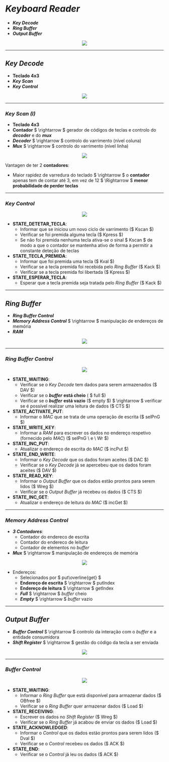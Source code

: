 # ___Keyboard Reader___

* ___Key Decode___
* ___Ring Buffer___
* ___Output Buffer___ 

<div align=center> 

![](imgs/1.png)

</div>

---

## ___Key Decode___

* __Teclado 4x3__
* ___Key Scan___
* ___Key Control___

<div align=center> 

![](imgs/2.png)

</div>

---

### ___Key Scan (I)___

* __Teclado 4x3__
* __Contador__ $ \rightarrow $ gerador de códigos de teclas e controlo do ___decoder___ e do ___mux___
* ___Decoder___ $ \rightarrow $ controlo do varrimento (nível coluna)
* ___Mux___ $ \rightarrow $ controlo do varrimento (nível linha)

<div align=center> 

![](imgs/3.png)

</div>

Vantagen de ter 2 __contadores__:
* Maior rapidez de varredura do teclado $ \rightarrow $ o __contador__ apenas tem de contar até 3, em vez de 12 $ \Rightarrow $ __menor probabilidade de perder teclas__

---

### ___Key Control___

<div align=center> 

![](imgs/4.png)

</div>

* __STATE_DETETAR_TECLA__:
    * Informar que se iniciou um novo ciclo de varrimento ($ Kscan $)
    * Verificar se foi premida alguma tecla ($ Kpress $)
    * Se não foi premida nenhuma tecla ativa-se o sinal $ Kscan $ de modo a que o contador se mantenha ativo de forma a permitir a constante deteção de teclas
* __STATE_TECLA_PREMIDA__:
    * Informar que foi premida uma tecla ($ Kval $)
    * Verificar se a tecla premida foi recebida pelo _Ring Buffer_ ($ Kack $)
    * Verificar se a tecla premida foi libertada ($ Kpress $)
* __STATE_ESPERAR_TECLA__:
    * Esperar que a tecla premida seja tratada pelo _Ring Buffer_ ($ Kack $)

---

## ___Ring Buffer___

* ___Ring Buffer Control___
* ___Memory Address Control___ $ \rightarrow $ manipulação de endereços de memória
* ___RAM___

<div align=center> 

![](imgs/5.png)

</div>

---

### ___Ring Buffer Control___

<div align=center> 

![](imgs/6.png)

</div>

* __STATE_WAITING__:
    * Verificar se o _Key Decode_ tem dados para serem armazenados ($ DAV $)
    * Verificar se o ___buffer___ __está cheio__ ( $ full $)
    * Verificar se o ___buffer___ __está vazio__ ($ empty $) $ \rightarrow $ verificar se é possível realizar uma leitura de dados ($ CTS $)
* __STATE_ACTIVATE_PUT__:
    * Informar o _MAC_ que se trata de uma operação de escrita ($ selPnG $)
* __STATE_WRITE_KEY__:
    * Informar a _RAM_ para escrever os dados no endereço respetivo (fornecido pelo _MAC_) ($ selPnG \ e \ Wr $)
* __STATE_INC_PUT__:
    * Atualizar o endereço de escrita do _MAC_ ($ incPut $)
* __STATE_END_WRITE__:
    * Informar o _Key Decode_ que os dados foram aceites ($ DAC $)
    * Verificar se o _Key Decode_ já se apercebeu que os dados foram aceites ($ DAV $)
* __STATE_READ_KEY__:
    * Informar o _Output Buffer_ que os dados estão prontos para serem lidos ($ Wreg $)
    * Verificar se o _Output Buffer_ já recebeu os dados ($ CTS $)
* __STATE_INC_GET__:
    * Atualizar o endereço de leitura do _MAC_ ($ incGet $)

---

### ___Memory Address Control___

* ___3 Contadores___:
    * Contador do endereco de escrita
    * Contador do endereco de leitura
    * Contador de elementos no _buffer_
* ___Mux___ $ \rightarrow $ manipulação de endereços de memória

<div align=center> 

![](imgs/7.png)

</div>

* Endereços:
    * Selecionados por $ put\overline{get} $
    * __Endereço de escrita__ $ \rightarrow $ putIndex
    * __Endereço de leitura__ $ \rightarrow $ getIndex
    * ___Full___ $ \rightarrow $ _buffer_ cheio
    * ___Empty___ $ \rightarrow $ _buffer_ vazio

---

## ___Output Buffer___

* ___Buffer Control___ $ \rightarrow $ controlo da interação com o _buffer_ e a entidade consumidora
* ___Shift Register___ $ \rightarrow $ gestão do código da tecla a ser enviada

<div align=center> 

![](imgs/8.png)

</div>
    
---

### ___Buffer Control___

<div align=center> 

![](imgs/9.png)

</div>
 
* __STATE_WAITING__:
    * Informar o _Ring Buffer_ que está disponível para armazenar dados ($ OBfree $)
    * Verificar se o _Ring Buffer_ quer armazenar dados ($ Load $)
* __STATE_RECEIVING__:
    * Escrever os dados no _Shift Register_ ($ Wreg $)
    * Verificar se o _Ring Buffer_ já acabou de enviar os dados ($ Load $)
* __STATE_ACKNOWLEDGED__:
    * Informar o _Control_ que os dados estão prontos para serem lidos ($ Dval $)
    * Verificar se o _Control_ recebeu os dados ($ ACK $)
* __STATE_END__:
    * Verificar se o _Control_ já leu os dados ($ ACK $)
